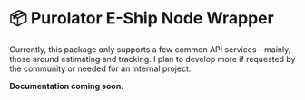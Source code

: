 <h1>📦 Purolator E-Ship Node Wrapper</h1>

<p>Currently, this package only supports a few common API services&mdash;mainly, those around estimating and tracking. I plan to develop more if requested by the community or needed for an internal project.</p>

<p><strong>Documentation coming soon.</strong></p>
